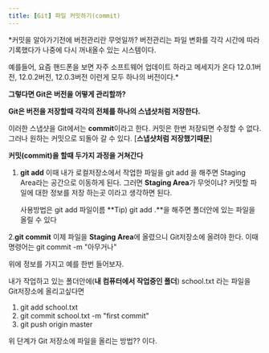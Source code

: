 ```yaml
---
title: [Git] 파일 커밋하기(commit)
---
```


*커밋을 알아가기전에 버전관리란 무엇일까? 버전관리는 파일 변화를 각각 시간에 따라 기록했다가 나중에 다시 꺼내올수 있는 시스템이다. 

예를들어, 요즘 핸드폰을 보면 자주 소프트웨어 업데이트 하라고 메세지가 온다 12.0.1버전, 12.0.2버전, 12.0.3버전 이런게  모두 하나의 버전이다.*

**그렇다면 Git은 버전을 어떻게 관리할까?**

**Git은 버전을 저장할때 각각의 전체를 하나의 스냅샷처럼 저장한다.** 

이러한 스냅샷을  Git에서는 **commit**이라고 한다. 커밋은 한번 저장되면 수정할 수 없다. 그러나 원하는 커밋으로 되돌아 갈 수 있다. [**스냅샷처럼 저장했기때문**]


**커밋(commit)을 할때 두가지 과정을 거쳐간다**
1. **git add**
   이때 내가 로컬저장소에서 작업한 파일을 git add 을 해주면 Staging Area라는 공간으로 이동하게 된다.
   그러면 **Staging Area**가 무엇이냐? 커밋할 파일에 대한 정보를 저장 하는곳 이라고 생각하면 된다.
   
   사용방법은 git add 파일이름 
   **Tip) git add .**을 해주면 폴더안에 있는 파일을 올릴 수 있다 

2.**git commit**
   이제 파일을 **Staging Area**에 올렸으니 Git저장소에 올려야 한다. 이때 명령어는 git commit -m "아무거나"


위에 정보를 가지고 예를 한번 들어보자.

내가 작업하고 있는 폴더안에(**내 컴퓨터에서 작업중인 폴더**) school.txt 라는 파일을 Git저장소에 올리고싶다면

1. git add school.txt
2. git commit school.txt -m "first commit"
3. git push origin master

위 단계가 Git 저장소에 파일을 올리는 방법?? 이다.
